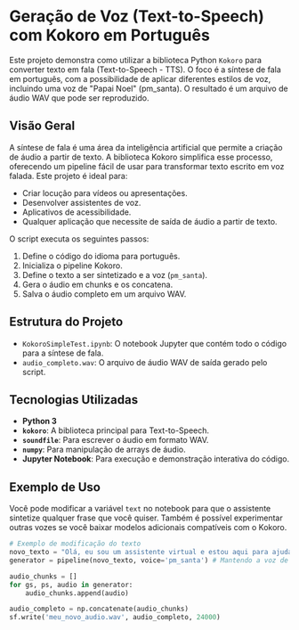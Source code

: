 # Geração de Voz (Text-to-Speech) com Kokoro em Português

Este projeto demonstra como utilizar a biblioteca Python `Kokoro` para converter texto em fala (Text-to-Speech - TTS). O foco é a síntese de fala em português, com a possibilidade de aplicar diferentes estilos de voz, incluindo uma voz de "Papai Noel" (pm_santa). O resultado é um arquivo de áudio WAV que pode ser reproduzido.

## Visão Geral

A síntese de fala é uma área da inteligência artificial que permite a criação de áudio a partir de texto. A biblioteca Kokoro simplifica esse processo, oferecendo um pipeline fácil de usar para transformar texto escrito em voz falada. Este projeto é ideal para:
* Criar locução para vídeos ou apresentações.
* Desenvolver assistentes de voz.
* Aplicativos de acessibilidade.
* Qualquer aplicação que necessite de saída de áudio a partir de texto.

O script executa os seguintes passos:
1.  Define o código do idioma para português.
2.  Inicializa o pipeline Kokoro.
3.  Define o texto a ser sintetizado e a voz (`pm_santa`).
4.  Gera o áudio em chunks e os concatena.
5.  Salva o áudio completo em um arquivo WAV.

## Estrutura do Projeto

* `KokoroSimpleTest.ipynb`: O notebook Jupyter que contém todo o código para a síntese de fala.
* `audio_completo.wav`: O arquivo de áudio WAV de saída gerado pelo script.

## Tecnologias Utilizadas

* **Python 3**
* **`kokoro`**: A biblioteca principal para Text-to-Speech.
* **`soundfile`**: Para escrever o áudio em formato WAV.
* **`numpy`**: Para manipulação de arrays de áudio.
* **Jupyter Notebook**: Para execução e demonstração interativa do código.


## Exemplo de Uso

Você pode modificar a variável `text` no notebook para que o assistente sintetize qualquer frase que você quiser.
Também é possível experimentar outras vozes se você baixar modelos adicionais compatíveis com o Kokoro.

```python
# Exemplo de modificação do texto
novo_texto = "Olá, eu sou um assistente virtual e estou aqui para ajudar você."
generator = pipeline(novo_texto, voice='pm_santa') # Mantendo a voz de Papai Noel

audio_chunks = []
for gs, ps, audio in generator:
    audio_chunks.append(audio)

audio_completo = np.concatenate(audio_chunks)
sf.write('meu_novo_audio.wav', audio_completo, 24000)
